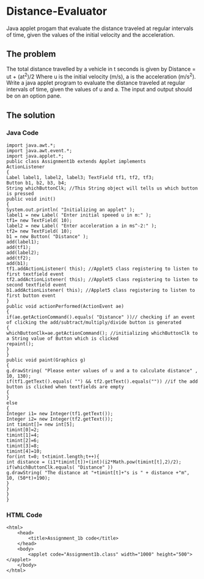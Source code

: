 # Distance-Evaluator
Java applet progam that evaluate the distance traveled at regular intervals of time, given the values of the initial velocity and the acceleration.
## The problem
The total distance travelled by a vehicle in t seconds is given by 
	Distance = ut + (at<sup>2</sup>)/2
Where u is the initial velocity (m/s), a is the acceleration (m/s<sup>2</sup>).
Write a java applet program to evaluate the distance traveled at regular intervals of time, given the values of u and a. The input and output should be on an option pane.
## The solution
### Java Code
```
import java.awt.*;
import java.awt.event.*;
import java.applet.*;
public class Assignment1b extends Applet implements
ActionListener
{
Label label1, label2, label3; TextField tf1, tf2, tf3;
Button b1, b2, b3, b4;
String whichButtonClk; //This String object will tells us which button is pressed
public void init()
{
System.out.println( "Initializing an applet" );
label1 = new Label( "Enter initial speeed u in m:" );
tf1= new TextField( 10);
label2 = new Label( "Enter acceleration a in ms^-2:" );
tf2= new TextField( 10);
b1 = new Button( "Distance" );
add(label1);
add(tf1);
add(label2);
add(tf2);
add(b1);
tf1.addActionListener( this); //Applet5 class registering to listen to first textfield event
tf2.addActionListener( this); //Applet5 class registering to listen to second textfield event
b1.addActionListener( this); //Applet5 class registering to listen to first button event
}
public void actionPerformed(ActionEvent ae)
{
if(ae.getActionCommand().equals( "Distance" ))// checking if an event of clicking the add/subtract/multiply/divide button is generated
{
whichButtonClk=ae.getActionCommand(); //initializing whichButtonClk to a String value of Button which is clicked
repaint();
}
}
public void paint(Graphics g)
{
g.drawString( "Please enter values of u and a to calculate distance" , 10, 130);
if(tf1.getText().equals( "") && tf2.getText().equals("")) //if the add button is clicked when textfields are empty
{
}
else
{
Integer i1= new Integer(tf1.getText());
Integer i2= new Integer(tf2.getText());
int timint[]= new int[5];
timint[0]=2;
timint[1]=4;
timint[2]=6;
timint[3]=8;
timint[4]=10;
for(int t=0; t<timint.length;t++){
int distance = (i1*timint[t])+(int)(i2*Math.pow(timint[t],2)/2);
if(whichButtonClk.equals( "Distance" ))
g.drawString( "The distance at "+timint[t]+"s is " + distance +"m", 10, (50*t)+190);
}
}
}
}
```
### HTML Code
```
<html>
	<head>
		<title>Assignment_1b code</title>
	</head>
	<body>
		<applet code="Assignment1b.class" width="1000" height="500"></applet>
	</body>
</html>
```
